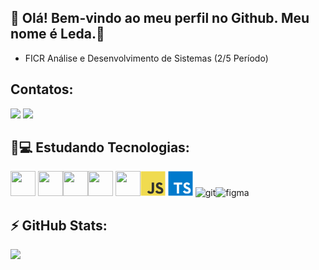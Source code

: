 ## 👋 Olá! Bem-vindo ao meu perfil no Github. Meu nome é Leda.🔭
- FICR Análise e Desenvolvimento de Sistemas (2/5 Período)
## Contatos:
<div>
<a href="mailto:ledatrindade94@gmail.com"><img loading="lazy" src="https://img.shields.io/badge/Gmail-D14836?style=for-the-badge&logo=gmail&logoColor=white" target="_blank"></a>
<a href="https://www.linkedin.com/in/l%C3%AAda-trindade-b21a73288/" target="_blank"><img loading="lazy" src="https://img.shields.io/badge/-LinkedIn-%230077B5?style=for-the-badge&logo=linkedin&logoColor=white" target="_blank"></a>   
</div>

## 🚀💻 Estudando Tecnologias:

<img src="https://cdn.jsdelivr.net/gh/devicons/devicon/icons/c/c-original.svg" width="40" height="40" /> <img src="https://cdn.jsdelivr.net/gh/devicons/devicon/icons/python/python-original.svg" width="40" height="40" /><img src="https://cdn.jsdelivr.net/gh/devicons/devicon/icons/java/java-original.svg" width="40" height="40" /><img src="https://cdn.jsdelivr.net/gh/devicons/devicon/icons/html5/html5-original-wordmark.svg" width="40" height="40" /> <img src="https://cdn.jsdelivr.net/gh/devicons/devicon/icons/css3/css3-original.svg" width="40" height="40" /><img src="https://raw.githubusercontent.com/devicons/devicon/master/icons/javascript/javascript-original.svg" alt="javascript" width="40" height="40"/> <img src="https://raw.githubusercontent.com/devicons/devicon/master/icons/typescript/typescript-original.svg" alt="typescript" width="40" height="40"/> <img src="https://www.vectorlogo.zone/logos/git-scm/git-scm-icon.svg" alt="git" width="40" height="40"/><img src="https://www.vectorlogo.zone/logos/figma/figma-icon.svg" alt="figma" width="40" height="40"/>  
          

## ⚡ GitHub Stats:
<div>
<a href="https://github.com/ledatrindade">
<img loading="lazy" height="150em" src="https://github-readme-stats.vercel.app/api/top-langs/?username=ledatrindade&layout=compact&langs_count=7&theme=dark"/>
 
</div>

